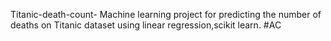  Titanic-death-count-
Machine learning project for predicting the number of deaths on Titanic dataset using linear regression,scikit learn. 
#AC
